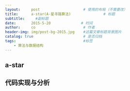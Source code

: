 ```yaml
---
layout:     post                    # 使用的布局（不需要改）
title:      a-star(A-星寻路算法)               # 标题 
subtitle:     #副标题
date:       2015-5-20              # 时间
author:     co                      # 作者
header-img: img/post-bg-2015.jpg    #这篇文章标题背景图片
catalog: true                       # 是否归档
tags:                               #标签
    - 算法与数据结构
---
```

## a-star
## 代码实现与分析
